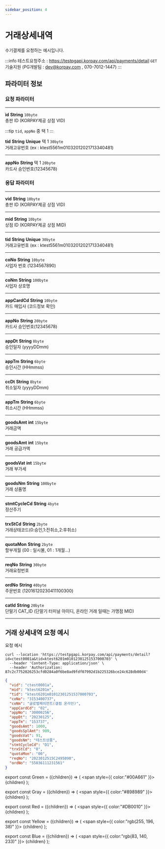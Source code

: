 ```yaml
---
sidebar_position: 4
---
```


# 거래상세내역

수기결제를 요청하는 예시입니다.

:::info
테스트요청주소 : https://testpgapi.korpay.com/api/payments/detail <Green>`GET`</Green> <br/>
기술지원 (PG개발팀 : dev@korpay.com , 070-7012-1447)
:::
## 파라미터 정보


### 요청 파라미터
---
**id** <Green>**String**</Green> <Gray>`10byte`</Gray><br/>
총판 ID (KORPAY제공 상점 VID)


:::tip
`tid`, `appNo` 중 택 1
:::

**tid** <Green>**String**</Green> <Yellow>**Unique**</Yellow> <Red>택 1</Red> <Gray>`30byte`</Gray><br/>
거래고유번호 (ex : ktest5561m01032012021713340481)

---
**appNo** <Green>**String**</Green> <Red>택 1</Red> <Gray>`20byte`</Gray><br/>
카드사 승인번호(12345678)


### 응답 파라미터
---
**vid** <Green>**String**</Green> <Gray>`10byte`</Gray><br/>
총판 ID (KORPAY제공 상점 VID)

---
**mid** <Green>**String**</Green> <Gray>`10byte`</Gray><br/>
상점 ID (KORPAY제공 상점 MID)

---
**tid** <Green>**String**</Green> <Yellow>**Unique**</Yellow> <Gray>`30byte`</Gray><br/>
거래고유번호 (ex : ktest5561m01032012021713340481)

---
**coNo** <Green>**String**</Green> <Gray>`10byte`</Gray><br/>
사업자 번호 (1234567890)

---
**coNm** <Green>**String**</Green> <Gray>`100byte`</Gray><br/>
사업자 상호명

---
**appCardCd** <Green>**String**</Green> <Gray>`10byte`</Gray><br/>
카드 매입사 (코드정보 확인)

---
**appNo** <Green>**String**</Green> <Gray>`20byte`</Gray><br/>
카드사 승인번호(12345678)

---
**appDt** <Green>**String**</Green> <Gray>`8byte`</Gray><br/>
승인일자 (yyyyDDmm)

---
**appTm** <Green>**String**</Green> <Gray>`6byte`</Gray><br/>
승인시간 (HHmmss)

---
**ccDt** <Green>**String**</Green> <Gray>`8byte`</Gray><br/>
취소일자 (yyyyDDmm)

---
**appTm** <Green>**String**</Green> <Gray>`6byte`</Gray><br/>
취소시간 (HHmmss)

---
**goodsAmt** <Blue>**int**</Blue> <Gray>`15byte`</Gray><br/>
거래금액

---
**goodsAmt** <Blue>**int**</Blue> <Gray>`15byte`</Gray><br/>
거래 공급가액

---
**goodsVat** <Blue>**int**</Blue> <Gray>`15byte`</Gray><br/>
거래 부가세

---
**goodsNm** <Green>**String**</Green> <Gray>`100byte`</Gray><br/>
거래 상품명

---
**stmtCycleCd** <Green>**String**</Green> <Gray>`4byte`</Gray><br/>
정산주기

---
**trxStCd** <Green>**String**</Green> <Gray>`2byte`</Gray><br/>
거래상태코드(0:승인,1:전취소,2:후취소)

---
**quotaMon** <Green>**String**</Green> <Gray>`2byte`</Gray><br/>
할부개월 (00 : 일시불, 01 : 1개월...)

---
**reqNo** <Green>**String**</Green> <Gray>`30byte`</Gray><br/>
거래요청번호

---
**ordNo** <Green>**String**</Green> <Gray>`40byte`</Gray><br/>
주문번호 (12016120230411100300)

---
**catId** <Green>**String**</Green> <Gray>`20byte`</Gray><br/>
단말기 CAT_ID (단말기 터미널 아이디, 온라인 거래 일때는 가맹점 MID)

---


## 거래 상세내역 요청 예시

요청 예시

```shell title="요청예시"
curl --location 'https://testpgapi.korpay.com/api/payments/detail?id=ctest0001a&tid=ktest6201m01012301251537000703' \
  --header 'Content-Type: application/json' \
  --header 'Authorization: 87c2c7752026253cfd0284a0f6be8ad9fdf07992d1b225326bce24c628db00d4'
```


```json title="응답예시"
{
  "vid": "ctest0001a",
  "mid": "ktest6201m",
  "tid": "ktest6201m01012301251537000703",
  "coNo": "3153400737",
  "coNm": "글로벌페이먼트(갤컴 온라인)",
  "appCardCd": "02",
  "appNo": "30000256",
  "appDt": "20230125",
  "appTm": "153737",
  "goodsAmt": 1000,
  "goodsSplAmt": 909,
  "goodsVat": 91,
  "goodsNm": "테스트상품",
  "stmtCycleCd": "D1",
  "trxStCd": "0",
  "quotaMon": "00",
  "reqNo": "2023012515C2495098",
  "ordNo": "55036111231561"
}
```

export const Green = ({children}) => (
<span
style={{
color:"#00A661"
}}>
{children}
</span>
);

export const Gray = ({children}) => (
<span
style={{
color:"#898989"
}}>
{children}
</span>
);

export const Red = ({children}) => (
<span
style={{
color:"#DB0010"
}}>
{children}
</span>
);

export const Yellow = ({children}) => (
<span
style={{
color:"rgb(255, 196, 38)"
}}>
{children}
</span>
);

export const Blue = ({children}) => (
<span
style={{
color:"rgb(83, 140, 233)"
}}>
{children}
</span>
);
